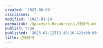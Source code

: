 ```yaml
---
created: '2022-06-09'
cssclasses: ''
modified: '2023-03-14'
permalink: /Spaces/3-Resource/人/钱钟书.md
publish: true
published: '2025-07-12T13:48:16.421+08:00'
title: 🧑钱钟书
---
```


